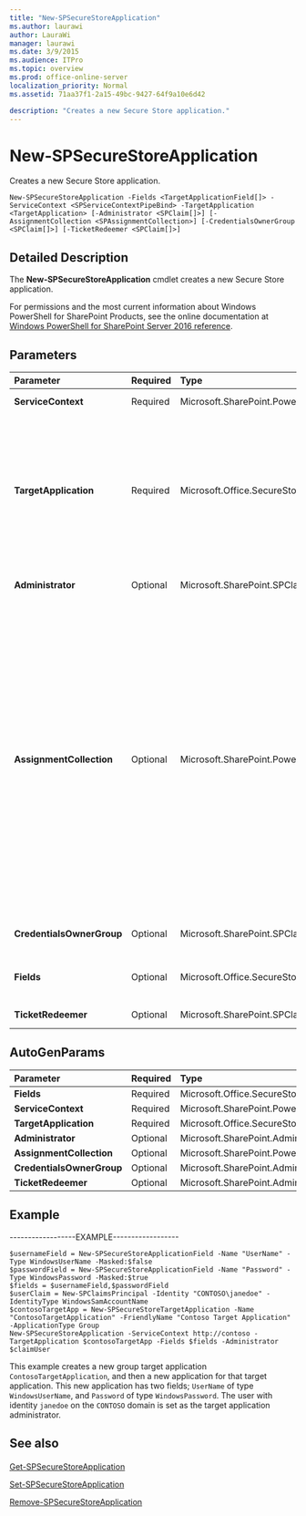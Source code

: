 ```yaml
---
title: "New-SPSecureStoreApplication"
ms.author: laurawi
author: LauraWi
manager: laurawi
ms.date: 3/9/2015
ms.audience: ITPro
ms.topic: overview
ms.prod: office-online-server
localization_priority: Normal
ms.assetid: 71aa37f1-2a15-49bc-9427-64f9a10e6d42

description: "Creates a new Secure Store application."
---
```


# New-SPSecureStoreApplication

Creates a new Secure Store application.
  
```
New-SPSecureStoreApplication -Fields <TargetApplicationField[]> -ServiceContext <SPServiceContextPipeBind> -TargetApplication <TargetApplication> [-Administrator <SPClaim[]>] [-AssignmentCollection <SPAssignmentCollection>] [-CredentialsOwnerGroup <SPClaim[]>] [-TicketRedeemer <SPClaim[]>]
```

## Detailed Description

The **New-SPSecureStoreApplication** cmdlet creates a new Secure Store application. 
  
For permissions and the most current information about Windows PowerShell for SharePoint Products, see the online documentation at [Windows PowerShell for SharePoint Server 2016 reference](https://go.microsoft.com/fwlink/p/?LinkId=671715).
  
## Parameters

|**Parameter**|**Required**|**Type**|**Description**|
|:-----|:-----|:-----|:-----|
|**ServiceContext** <br/> |Required  <br/> |Microsoft.SharePoint.PowerShell.SPServiceContextPipeBind  <br/> |Specifies the service context for the target application.  <br/> |
|**TargetApplication** <br/> |Required  <br/> |Microsoft.Office.SecureStoreService.Server.TargetApplication  <br/> |Specifies information about the target application. For example, the **TargetApplication** object includes data values for application name, display name, contact info, enable ticketing flag, and URL address to set the credential. The schema for the **TargetApplication** object is defined in the **ISecureSToreProviderExtended** interface that exposes the target application metadata.  <br/> |
|**Administrator** <br/> |Optional  <br/> |Microsoft.SharePoint.SPClaim[]  <br/> |Specifies the administrator of the new Secure Store application.  <br/> |
|**AssignmentCollection** <br/> |Optional  <br/> |Microsoft.SharePoint.PowerShell.SPAssignmentCollection  <br/> |Manages objects for the purpose of proper disposal. Use of objects, such as **SPWeb** or **SPSite**, can use large amounts of memory and use of these objects in Windows PowerShell scripts requires proper memory management. Using the **SPAssignment** object, you can assign objects to a variable and dispose of the objects after they are needed to free up memory. When **SPWeb**, **SPSite**, or **SPSiteAdministration** objects are used, the objects are automatically disposed of if an assignment collection or the **Global** parameter is not used.  <br/> > [!NOTE]> When the **Global** parameter is used, all objects are contained in the global store. If objects are not immediately used, or disposed of by using the **Stop-SPAssignment** command, an out-of-memory scenario can occur.           |
|**CredentialsOwnerGroup** <br/> |Optional  <br/> |Microsoft.SharePoint.SPClaim[]  <br/> |Specifies the claims object for the groups that own the group credentials.  <br/> |
|**Fields** <br/> |Optional  <br/> |Microsoft.Office.SecureStoreService.Server.TargetApplicationField[]  <br/> |Specifies the field information for the application. The default fields are username and password.  <br/> |
|**TicketRedeemer** <br/> |Optional  <br/> |Microsoft.SharePoint.SPClaim[]  <br/> |Specifies the ticket redeemer claim value.  <br/> |
   
## AutoGenParams

|**Parameter**|**Required**|**Type**|**Description**|
|:-----|:-----|:-----|:-----|
|**Fields** <br/> |Required  <br/> |Microsoft.Office.SecureStoreService.Server.TargetApplicationField[]  <br/> ||
|**ServiceContext** <br/> |Required  <br/> |Microsoft.SharePoint.PowerShell.SPServiceContextPipeBind  <br/> ||
|**TargetApplication** <br/> |Required  <br/> |Microsoft.Office.SecureStoreService.Server.TargetApplication  <br/> ||
|**Administrator** <br/> |Optional  <br/> |Microsoft.SharePoint.Administration.Claims.SPClaim[]  <br/> ||
|**AssignmentCollection** <br/> |Optional  <br/> |Microsoft.SharePoint.PowerShell.SPAssignmentCollection  <br/> ||
|**CredentialsOwnerGroup** <br/> |Optional  <br/> |Microsoft.SharePoint.Administration.Claims.SPClaim[]  <br/> ||
|**TicketRedeemer** <br/> |Optional  <br/> |Microsoft.SharePoint.Administration.Claims.SPClaim[]  <br/> ||
   
## Example

------------------EXAMPLE------------------
  
```
$usernameField = New-SPSecureStoreApplicationField -Name "UserName" -Type WindowsUserName -Masked:$false
$passwordField = New-SPSecureStoreApplicationField -Name "Password" -Type WindowsPassword -Masked:$true
$fields = $usernameField,$passwordField
$userClaim = New-SPClaimsPrincipal -Identity "CONTOSO\janedoe" -IdentityType WindowsSamAccountName
$contosoTargetApp = New-SPSecureStoreTargetApplication -Name "ContosoTargetApplication" -FriendlyName "Contoso Target Application" -ApplicationType Group
New-SPSecureStoreApplication -ServiceContext http://contoso -TargetApplication $contosoTargetApp -Fields $fields -Administrator $claimUser
```

This example creates a new group target application  `ContosoTargetApplication`, and then a new application for that target application. This new application has two fields;  `UserName` of type  `WindowsUserName`, and  `Password` of type  `WindowsPassword`. The user with identity  `janedoe` on the  `CONTOSO` domain is set as the target application administrator. 
  
## See also

#### 

[Get-SPSecureStoreApplication](get-spsecurestoreapplication.md)
  
[Set-SPSecureStoreApplication](set-spsecurestoreapplication.md)
  
[Remove-SPSecureStoreApplication](remove-spsecurestoreapplication.md)

